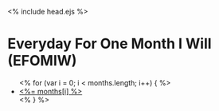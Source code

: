 <nop><% include head.ejs %></nop>

# Everyday For One Month I Will (EFOMIW)


<ul>
  <% for (var i = 0; i < months.length; i++) { %>
    <li>
        <a href="/<%= months[i] %>"><%= months[i] %></a>
    </li>
  <% } %>
</ul>
